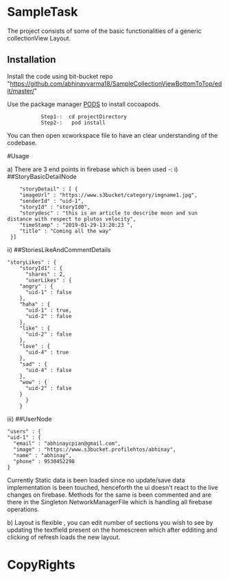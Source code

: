 # SampleTask
The project consists of some of the basic functionalities of a generic collectionView Layout.

## Installation

Install the code using bit-bucket repo "https://github.com/abhinayvarma18/SampleCollectionViewBottomToTop/edit/master/"

Use the package manager [PODS](https://cocoapods.org/) to install cocoapods.

			   Step1-:	cd projectDirectory
  			   Step2-:   pod install

You can then open xcworkspace file to have an clear understanding of the codebase.

#Usage

a) There are 3 end points in firebase which is been used -:
i)  ##StoryBasicDetailNode 

  	    "storyDetail" : [ {
	    "imageUrl" : "https://www.s3bucket/category/imgname1.jpg",
	    "senderId" : "uid-1",
	    "storyId" : "storyId0",
	    "storydesc" : "this is an article to describe moon and sun distance with respect to plutos velocity",
	    "timeStamp" : "2019-01-29-13:20:23 ",
	    "title" : "Coming all the way"
 	 }]
  
ii) ##StoriesLikeAndCommentDetails

  	"storyLikes" : {
		"storyId1" : {
	      "shares" : 2,
	      "userLikes" : {
		"angry" : {
		  "uid-1" : false
		},
		"haha" : {
		  "uid-1" : true,
		  "uid-2" : false
		},
		"like" : {
		  "uid-2" : false
		},
		"love" : {
		  "uid-4" : true
		},
		"sad" : {
		  "uid-4" : false
		},
		"wow" : {
		  "uid-2" : false
		}
	      }
    	}
iii)  ##UserNode 

    "users" : {
    "uid-1" : {
      "email" : "abhinaycpian@gmail.com",
      "image" : "https://www.s3bucket.profilehtos/abhinay",
      "name" : "abhinay",
      "phone" : 9530452298
    }

Currently Static data is been loaded since no update/save data implementation is been touched,
henceforth the ui doesn't react to the live changes on firebase. Methods for the same is been commented and are there in the
Singleton NetworkManagerFile which is handling all firebase operations.

b) Layout is flexible , you can edit number of sections you wish to see by updating the textfield present on the homescreen
  which after edditing and clicking of refresh loads the new layout.





# CopyRights
